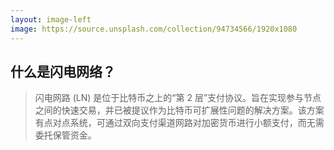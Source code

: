 ```yaml
---
layout: image-left
image: https://source.unsplash.com/collection/94734566/1920x1080
---
```


## 什么是闪电网络？
> 闪电网路 (LN) 是位于比特币之上的“第 2 层”支付协议。旨在实现参与节点之间的快速交易，并已被提议作为比特币可扩展性问题的解决方案。该方案有点对点系统，可通过双向支付渠道网路对加密货币进行小额支付，而无需委托保管资金。